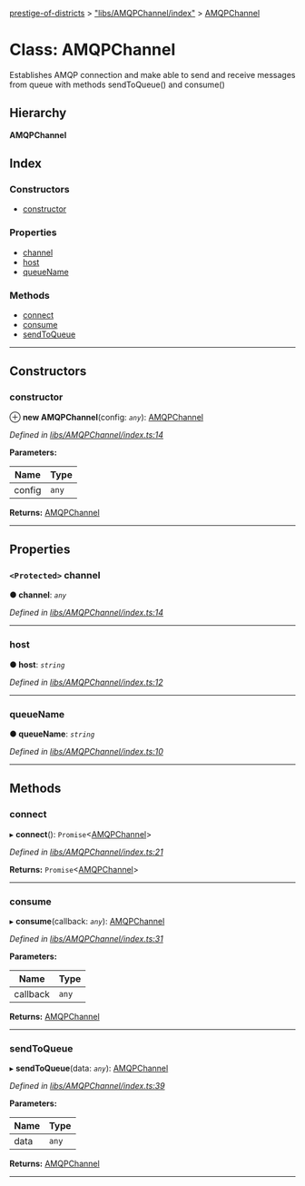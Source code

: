 [prestige-of-districts](../README.md) > ["libs/AMQPChannel/index"](../modules/_libs_amqpchannel_index_.md) > [AMQPChannel](../classes/_libs_amqpchannel_index_.amqpchannel.md)

# Class: AMQPChannel

Establishes AMQP connection and make able to send and receive messages from queue with methods sendToQueue() and consume()

## Hierarchy

**AMQPChannel**

## Index

### Constructors

* [constructor](_libs_amqpchannel_index_.amqpchannel.md#constructor)

### Properties

* [channel](_libs_amqpchannel_index_.amqpchannel.md#channel)
* [host](_libs_amqpchannel_index_.amqpchannel.md#host)
* [queueName](_libs_amqpchannel_index_.amqpchannel.md#queuename)

### Methods

* [connect](_libs_amqpchannel_index_.amqpchannel.md#connect)
* [consume](_libs_amqpchannel_index_.amqpchannel.md#consume)
* [sendToQueue](_libs_amqpchannel_index_.amqpchannel.md#sendtoqueue)

---

## Constructors

<a id="constructor"></a>

###  constructor

⊕ **new AMQPChannel**(config: *`any`*): [AMQPChannel](_libs_amqpchannel_index_.amqpchannel.md)

*Defined in [libs/AMQPChannel/index.ts:14](https://github.com/YarosJ/prestige-of-districts/blob/17f0d7b/libs/AMQPChannel/index.ts#L14)*

**Parameters:**

| Name | Type |
| ------ | ------ |
| config | `any` |

**Returns:** [AMQPChannel](_libs_amqpchannel_index_.amqpchannel.md)

___

## Properties

<a id="channel"></a>

### `<Protected>` channel

**● channel**: *`any`*

*Defined in [libs/AMQPChannel/index.ts:14](https://github.com/YarosJ/prestige-of-districts/blob/17f0d7b/libs/AMQPChannel/index.ts#L14)*

___
<a id="host"></a>

###  host

**● host**: *`string`*

*Defined in [libs/AMQPChannel/index.ts:12](https://github.com/YarosJ/prestige-of-districts/blob/17f0d7b/libs/AMQPChannel/index.ts#L12)*

___
<a id="queuename"></a>

###  queueName

**● queueName**: *`string`*

*Defined in [libs/AMQPChannel/index.ts:10](https://github.com/YarosJ/prestige-of-districts/blob/17f0d7b/libs/AMQPChannel/index.ts#L10)*

___

## Methods

<a id="connect"></a>

###  connect

▸ **connect**(): `Promise`<[AMQPChannel](_libs_amqpchannel_index_.amqpchannel.md)>

*Defined in [libs/AMQPChannel/index.ts:21](https://github.com/YarosJ/prestige-of-districts/blob/17f0d7b/libs/AMQPChannel/index.ts#L21)*

**Returns:** `Promise`<[AMQPChannel](_libs_amqpchannel_index_.amqpchannel.md)>

___
<a id="consume"></a>

###  consume

▸ **consume**(callback: *`any`*): [AMQPChannel](_libs_amqpchannel_index_.amqpchannel.md)

*Defined in [libs/AMQPChannel/index.ts:31](https://github.com/YarosJ/prestige-of-districts/blob/17f0d7b/libs/AMQPChannel/index.ts#L31)*

**Parameters:**

| Name | Type |
| ------ | ------ |
| callback | `any` |

**Returns:** [AMQPChannel](_libs_amqpchannel_index_.amqpchannel.md)

___
<a id="sendtoqueue"></a>

###  sendToQueue

▸ **sendToQueue**(data: *`any`*): [AMQPChannel](_libs_amqpchannel_index_.amqpchannel.md)

*Defined in [libs/AMQPChannel/index.ts:39](https://github.com/YarosJ/prestige-of-districts/blob/17f0d7b/libs/AMQPChannel/index.ts#L39)*

**Parameters:**

| Name | Type |
| ------ | ------ |
| data | `any` |

**Returns:** [AMQPChannel](_libs_amqpchannel_index_.amqpchannel.md)

___

